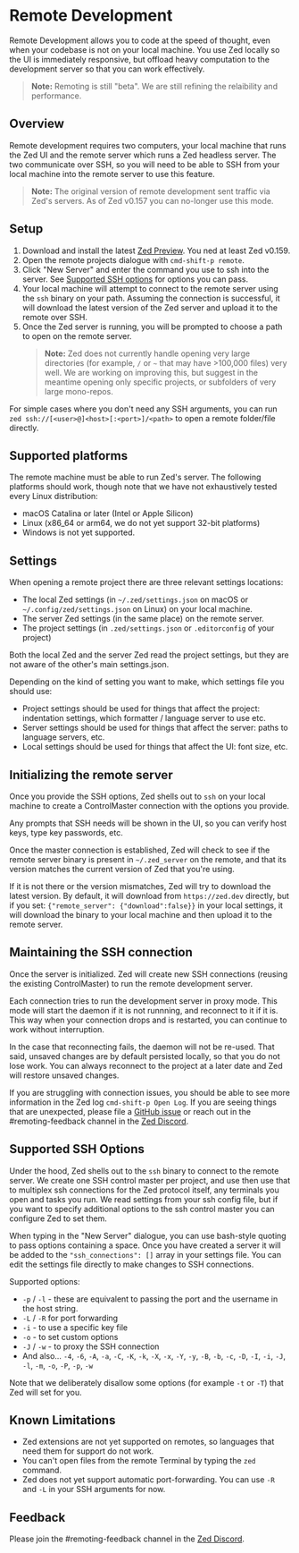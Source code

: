 # Remote Development

Remote Development allows you to code at the speed of thought, even when your codebase is not on your local machine. You use Zed locally so the UI is immediately responsive, but offload heavy computation to the development server so that you can work effectively.

> **Note:** Remoting is still "beta". We are still refining the relaibility and performance.

## Overview

Remote development requires two computers, your local machine that runs the Zed UI and the remote server which runs a Zed headless server. The two communicate over SSH, so you will need to be able to SSH from your local machine into the remote server to use this feature.

> **Note:** The original version of remote development sent traffic via Zed's servers. As of Zed v0.157 you can no-longer use this mode.

## Setup

1. Download and install the latest [Zed Preview](https://zed.dev/releases/preview). You ned at least Zed v0.159.
1. Open the remote projects dialogue with `cmd-shift-p remote`.
1. Click "New Server" and enter the command you use to ssh into the server. See [Supported SSH options](#supported-ssh-options) for options you can pass.
1. Your local machine will attempt to connect to the remote server using the `ssh` binary on your path. Assuming the connection is successful, it will download the latest version of the Zed server and upload it to the remote over SSH.
1. Once the Zed server is running, you will be prompted to choose a path to open on the remote server.
   > **Note:** Zed does not currently handle opening very large directories (for example, `/` or `~` that may have >100,000 files) very well. We are working on improving this, but suggest in the meantime opening only specific projects, or subfolders of very large mono-repos.

For simple cases where you don't need any SSH arguments, you can run `zed ssh://[<user>@]<host>[:<port>]/<path>` to open a remote folder/file directly.

## Supported platforms

The remote machine must be able to run Zed's server. The following platforms should work, though note that we have not exhaustively tested every Linux distribution:

- macOS Catalina or later (Intel or Apple Silicon)
- Linux (x86_64 or arm64, we do not yet support 32-bit platforms)
- Windows is not yet supported.

## Settings

When opening a remote project there are three relevant settings locations:
* The local Zed settings (in `~/.zed/settings.json` on macOS or `~/.config/zed/settings.json` on Linux) on your local machine.
* The server Zed settings (in the same place) on the remote server.
* The project settings (in `.zed/settings.json` or `.editorconfig` of your project)

Both the local Zed and the server Zed read the project settings, but they are not aware of the other's main settings.json.

Depending on the kind of setting you want to make, which settings file you should use:
* Project settings should be used for things that affect the project: indentation settings, which formatter / language server to use etc.
* Server settings should be used for things that affect the server: paths to language servers, etc.
* Local settings should be used for things that affect the UI: font size, etc.

## Initializing the remote server

Once you provide the SSH options, Zed shells out to `ssh` on your local machine to create a ControlMaster connection with the options you provide.

Any prompts that SSH needs will be shown in the UI, so you can verify host keys, type key passwords, etc.

Once the master connection is established, Zed will check to see if the remote server binary is present in `~/.zed_server` on the remote, and that its version matches the current version of Zed that you're using.

If it is not there or the version mismatches, Zed will try to download the latest version. By default, it will download from `https://zed.dev` directly, but if you set: `{"remote_server": {"download":false}}` in your local settings, it will download the binary to your local machine and then upload it to the remote server.

## Maintaining the SSH connection

Once the server is initialized. Zed will create new SSH connections (reusing the existing ControlMaster) to run the remote development server.

Each connection tries to run the development server in proxy mode. This mode will start the daemon if it is not runnning, and reconnect to it if it is. This way when your connection drops and is restarted, you can continue to work without interruption.

In the case that reconnecting fails, the daemon will not be re-used. That said, unsaved changes are by default persisted locally, so that you do not lose work. You can always reconnect to the project at a later date and Zed will restore unsaved changes.

If you are struggling with connection issues, you should be able to see more information in the Zed log `cmd-shift-p Open Log`. If you are seeing things that are unexpected, please file a [GitHub issue](https://github.com/zed-industries/zed/issues/new) or reach out in the #remoting-feedback channel in the [Zed Discord](https://discord.gg/zed-community).

## Supported SSH Options

Under the hood, Zed shells out to the `ssh` binary to connect to the remote server. We create one SSH control master per project, and use then use that to multiplex ssh connections for the Zed protocol itself, any terminals you open and tasks you run. We read settings from your ssh config file, but if you want to specify additional options to the ssh control master you can configure Zed to set them.

When typing in the "New Server" dialogue, you can use bash-style quoting to pass options containing a space. Once you have created a server it will be added to the `"ssh_connections": []` array in your settings file. You can edit the settings file directly to make changes to SSH connections.

Supported options:

- `-p` / `-l` - these are equivalent to passing the port and the username in the host string.
- `-L` / `-R` for port forwarding
- `-i` - to use a specific key file
- `-o` - to set custom options
- `-J` / `-w` - to proxy the SSH connection
- And also... `-4`, `-6`, `-A`, `-a`, `-C`, `-K`, `-k`, `-X`, `-x`, `-Y`, `-y`, `-B`, `-b`, `-c`, `-D`, `-I`, `-i`, `-J`, `-l`, `-m`, `-o`, `-P`, `-p`, `-w`

Note that we deliberately disallow some options (for example `-t` or `-T`) that Zed will set for you.

## Known Limitations

- Zed extensions are not yet supported on remotes, so languages that need them for support do not work.
- You can't open files from the remote Terminal by typing the `zed` command.
- Zed does not yet support automatic port-forwarding. You can use `-R` and `-L` in your SSH arguments for now.

## Feedback

Please join the #remoting-feedback channel in the [Zed Discord](https://discord.gg/zed-community).
